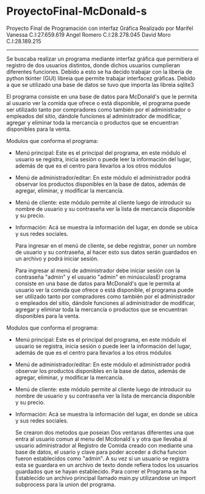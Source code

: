 # ProyectoFinal-McDonald-s
Proyecto Final de Programación con interfaz Gráfica 
Realizado por Marifel Vanessa C.I:27.659.619  Angel Romero C.I:28.278.045 David Moro C.I:28.189.215

------------------------------------------------------------------------------------------------------
  Se buscaba realizar un programa mediante interfaz gráfica que permitiera el registro de dos usuarios distintos, donde dichos usuarios cumplieran diferentes funciones. Debido a esto se ha decido trabajar con la liberia de python tkinter (GUI) libreia que permite trabajar interfacez gráficas. Debido a que se utilizado una base de datos se tuvo que importa las libreia sqlite3 



  El programa consiste en una base de datos para McDonald's que le permita al usuario ver la comida que ofrece o está disponible, el programa puede ser utilizado tanto por compradores como también por el administrador o empleados del sitio, dándole funciones al administrador de modificar, agregar y eliminar toda la mercancía o productos que se encuentran disponibles para la venta.

Modulos que conforma el programa:

* Menú principal: Este es el principal del programa, en este módulo el usuario se registra, inicia sesión o puede leer la información del lugar, además de que es el centro para llevarlos a los otros módulos

* Menú de administrador/editar: En este módulo el administrador podrá observar los productos disponibles en la base de datos, además de agregar, eliminar, y modificar la mercancía.

* Menú de cliente: este módulo permite al cliente luego de introducir su nombre de usuario y su contraseña ver la lista de mercancía disponible y su precio.

* Información: Acá se muestra la información del lugar, en donde se ubica y sus redes sociales.

  Para ingresar en el menú de cliente, se debe registrar, poner un nombre de usuario y su contraseña, al hacer esto sus datos serán guardados en un archivo y podrá iniciar sesión.

  Para ingresar al menú de administrador debe iniciar sesión con la contraseña "admin" y el usuario "admin" en minúsculasEl programa consiste en una base de datos para McDonald's que le permita al usuario ver la comida que ofrece o está disponible, el programa puede ser utilizado tanto por compradores como también por el administrador o empleados del sitio, dándole funciones al administrador de modificar, agregar y eliminar toda la mercancía o productos que se encuentran disponibles para la venta.

Modulos que conforma el programa:

* Menú principal: Este es el principal del programa, en este módulo el usuario se registra, inicia sesión o puede leer la información del lugar, además de que es el centro para llevarlos a los otros módulos

* Menú de administrador/editar: En este módulo el administrador podrá observar los productos disponibles en la base de datos, además de agregar, eliminar, y modificar la mercancía.

* Menú de cliente: este módulo permite al cliente luego de introducir su nombre de usuario y su contraseña ver la lista de mercancía disponible y su precio.

* Información: Acá se muestra la información del lugar, en donde se ubica y sus redes sociales.

  Se crearon dos metodos que poseian Dos ventanas diferentes una que entra al usuario comun al menu del Mcdonald´s y otra que llevaba al usuario administrador al Registro de Comida creado con mediante una base de datos, el usario y clave para poder acceder a dicha funcion fueron establecidos como "admin". A su vez si un usuario se registra esta se guardara en un archivo de texto donde reflera todos los usuarios guardados que se hayan establecido.
  Para correr el Programa se ha Establecido un archivo principal llamado main.py utilizandose un  import subprocess para la union del programa.  

  
